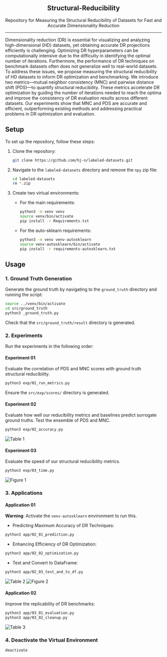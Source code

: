 <p align="center">
  <h2 align="center">Structural-Reducibility</h2>
	<p align="center">Repository for Measuring the Structural Reducibility of Datasets for Fast and Accurate Dimensionality Reduction</p>
</p>

---

Dimensionality reduction (DR) is essential for visualizing and analyzing high-dimensional (HD) datasets, yet obtaining accurate DR projections efficiently is challenging. Optimizing DR hyperparameters can be computationally intensive due to the difficulty in identifying the optimal number of iterations. Furthermore, the performance of DR techniques on benchmark datasets often does not generalize well to real-world datasets. To address these issues, we propose measuring the structural reducibility of HD datasets to inform DR optimization and benchmarking. We introduce two metrics—mutual neighbor consistency (MNC) and pairwise distance shift (PDS)—to quantify structural reducibility. These metrics accelerate DR optimization by guiding the number of iterations needed to reach the optima and improve the consistency of DR evaluation results across different datasets. Our experiments show that MNC and PDS are accurate and efficient, outperforming existing methods and addressing practical problems in DR optimization and evaluation.


## Setup

To set up the repository, follow these steps:

1. Clone the repository:
    ```bash
    git clone https://github.com/hj-n/labeled-datasets.git
    ```

2. Navigate to the `labeled-datasets` directory and remove the `npy` zip file:
    ```bash
    cd labeled-datasets
    rm *.zip
    ```

3. Create two virtual environments:
    - For the main requirements:
        ```bash
        python3 -m venv venv
        source venv/bin/activate
        pip install -r Requirements.txt
        ```

    - For the auto-sklearn requirements:
        ```bash
        python3 -m venv venv-autosklearn
        source venv-autosklearn/bin/activate
        pip install -r requirements-autosklearn.txt
        ```

## Usage

### 1. Ground Truth Generation
Generate the ground truth by navigating to the `ground_truth` directory and running the script:
```bash
source ../venv/bin/activate
cd src/ground_truth
python3 _ground_truth.py
```
Check that the `src/ground_truth/result` directory is generated.

### 2. Experiments
Run the experiments in the following order:

#### Experiment 01
Evaluate the correlation of PDS and MNC scores with ground truth structural reducibility.
```bash
python3 exp/01_run_metrics.py
```
Ensure the `src/exp/scores/` directory is generated.

#### Experiment 02
Evaluate how well our reducibility metrics and baselines predict surrogate ground truths. Test the ensemble of PDS and MNC.
```bash
python3 exp/02_accuracy.py
```
![Table 1](figs/Table1.png)

#### Experiment 03
Evaluate the speed of our structural reducibility metrics.
```bash
python3 exp/03_time.py
```
![Figure 1](figs/Figure1.png)

### 3. Applications
#### Application 01
**Warning**: Activate the `venv-autosklearn` environment to run this.

- Predicting Maximum Accuracy of DR Techniques:
```bash
python3 app/02_01_prediction.py 
```
- Enhancing Efficiency of DR Optimization:
```bash
python3 app/02_02_optimization.py
```
- Test and Convert to DataFrame:
```bash
python3 app/02_03_test_and_to_df.py
```
![Table 2](figs/Table2.png)
![Figure 2](figs/Figure2.png)

#### Application 02
Improve the replicability of DR benchmarks:
```bash
python3 app/03_01_evaluation.py
python3 app/03_02_cleanup.py
```
![Table 3](figs/Table3.png)

### 4. Deactivate the Virtual Environment
```bash
deactivate
```
